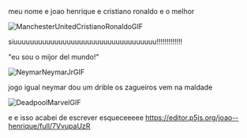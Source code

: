 meu nome e joao henrique e cristiano ronaldo e o melhor

![ManchesterUnitedCristianoRonaldoGIF](https://github.com/user-attachments/assets/1996f121-8490-4f37-99f5-11a9d97124d5)

siuuuuuuuuuuuuuuuuuuuuuuuuuuuuuuuuuuu!!!!!!!!!!!!!

"eu sou o mijor del mundo!"

![NeymarNeymarJrGIF](https://github.com/user-attachments/assets/a4eeba04-065c-415e-a5e3-691bef31012a)

jogo igual neymar dou um drible os zagueiros vem na maldade

![DeadpoolMarvelGIF](https://github.com/user-attachments/assets/2ae2b352-6c1f-42f1-bd22-5e3d8ba2cdba)

e e isso acabei de escrever esqueceeeee
https://editor.p5js.org/joao--henrique/full/7VvupaUzR
